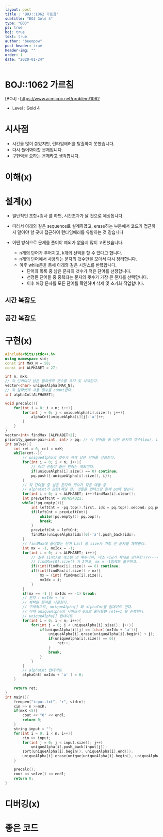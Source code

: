 ```yaml
---
layout: post
title : "BOJ::1062 가르침"
subtitle: "BOJ Gold 4"
type: "BOJ"
ps: true
boj: true
text: true
author: "beenpow"
post-header: true
header-img: ""
order: 1
date: "2020-01-24"
---
```


# BOJ::1062 가르침
[BOJ] : <https://www.acmicpc.net/problem/1062>
- Level : Gold 4

# 시사점
- 시간을 많이 쏟았지만, 런타임에러를 탈출하지 못했습니다.
- 다시 풀어봐야할 문제입니다.
- 구현력을 요하는 문제라고 생각합니다.

# 이해(x)

# 설계(x)

- 일반적인 조합+검사 를 하면,  시간초과가 날 것으로 예상됩니다.
- 따라서 아래와 같은 sequence로 설계하였고, erase하는 부분에서 코드가 접근하지 말아야 할 곳에
  접근하여 런타임에러를 유발하는 것 같습니다

- 어떤 방식으로 문제를 풀어야 예외가 없을지 많이 고민했습니다.
  - n개의 단어가 주어지고, k개의 선택을 할 수 있다고 합니다.
  - n개의 단어에서 사용되는 문자의 갯수만을 모아서 다시 정리합니다.
  - 이후 while문을 통해 아래와 같은 시퀀스를 반복합니다.
    - 단어의 목록 중 남은 문자의 갯수가 적은 단어를 선정합니다.
    - 선정된 단어들 중 중복되는 문자의 횟수가 가장 큰 문자를 선택합니다.
    - 이후 해당 문자를 모든 단어를 확인하며 삭제 및 초기화 작업합니다.

## 시간 복잡도

## 공간 복잡도

# 구현(x)

```cpp
#include<bits/stdc++.h>
using namespace std;
const int MAX_N = 50;
const int ALPHABET = 27;

int n, mxK;
// 각 단어마다 남은 알파벳의 갯수를 유지 및 삭제한다.
vector<char> uniqueAlpha[MAX_N];
// 각 알파벳의 사용 횟수를 count한다.
int alphaCnt[ALPHABET];

void precalc(){
    for(int i = 0; i < n; i++){
        for(int j = 0; j < uniqueAlpha[i].size(); j++){
            alphaCnt[uniqueAlpha[i][j]-'a']++;
        }
    }
}
vector<int> findMax [ALPHABET+2];
priority_queue<pair<int, int> > pq; // 각 단어들 중 남은 문자의 갯수(low), index(whatever)
int solve(){
    int ret = 0, cnt = mxK;
    while(cnt--){
        // uniqueAlpha의 갯수가 적게 남은 단어를 선정한다.
        for(int i = 0; i < n; i++){
            // 이미 선정이 끝난 단어는 제외한다.
            if(uniqueAlpha[i].size() == 0) continue;
            pq.push({-uniqueAlpha[i].size(), i});
        }
        // 각 단어들 중 남은 문자의 갯수가 작은 애들 중
        // alphaCnt가 같은(제일 큰) 것들을 인덱스랑 함께 pq에 넣는다.
        for(int i = 0; i < ALPHABET; i++)findMax[i].clear();
        int prevLeftCnt = 987654321;
        while(!pq.empty()){
            int leftCnt = -pq.top().first, idx = pq.top().second; pq.pop();
            if(leftCnt > prevLeftCnt){
                while(!pq.empty()) pq.pop();
                break;
            }
            prevLeftCnt = leftCnt;
            findMax[uniqueAlpha[idx][0]-'a'].push_back(idx);
        }
        // findMax에 들어있는 단어 List 중 size가 가장 큰 문자를 채택한다.
        int mx = -1, mxIdx = -1;
        for(int i = 0; i < ALPHABET; i++){
            // 실수 (int)로 캐스팅 안 해주니까, 대소 비교가 제대로 안되네????----------메모
            // findMax[0].size() 가 2이고, mx = -1임에도 불구하고..
            if((int)findMax[i].size() == 0) continue;
            if((int)findMax[i].size() > mx){
                mx = (int) findMax[i].size();
                mxIdx = i;
            }
        }
        if(mx == -1 || mxIdx == -1) break;
        // 문자 : mxIdx + 'a'
        // 채택된 문자를 사용한다.
        // 구체적으로, uniqueAlpha[] 와 alphaCnt를 업데이트 한다.
        // 이때 uniqueAlpha의 사이즈가 0으로 줄어들면 ret+=1 을 진행한다.
        // uniqueAlpha[] 업데이트
        for(int i = 0; i < n; i++){
            for(int j = 0; j < uniqueAlpha[i].size(); j++){
                if(uniqueAlpha[i][j] == (char)(mxIdx + 'a')){
                    uniqueAlpha[i].erase(uniqueAlpha[i].begin() + j);
                    if(uniqueAlpha[i].size() == 0){
                        ret++;
                    }
                    break;
                }
            }
        }
        // alphaCnt 업데이트
        alphaCnt[ mxIdx + 'a' ] = 0;
    }

    return ret;
}
int main(){
    freopen("input.txt", "r", stdin);
    cin >> n >>mxK;
    if(mxK <5){
        cout << "0" << endl;
        return 0;
    }
    string input = "";
    for(int i = 0; i < n; i++){
        cin >> input;
        for(int j = 0; j < input.size(); j++)
            uniqueAlpha[i].push_back(input[j]);
        sort(uniqueAlpha[i].begin(), uniqueAlpha[i].end());
        uniqueAlpha[i].erase(unique(uniqueAlpha[i].begin(), uniqueAlpha[i].end()), uniqueAlpha[i].end());
    }

    precalc();
    cout << solve() << endl;
    return 0;
}
```

# 디버깅(x)

# 좋은 코드


